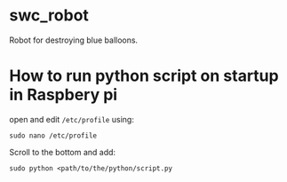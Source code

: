 # swc_robot
Robot for destroying blue balloons. 

# How to run python script on startup in Raspbery pi 

open and edit `/etc/profile` using: 

```
sudo nano /etc/profile
```

Scroll to the bottom and add: 

```
sudo python <path/to/the/python/script.py
```


